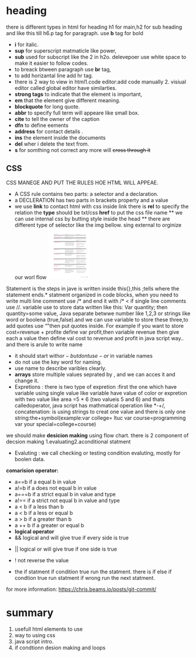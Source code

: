 # heading
there is different types in html for heading h1 for main,h2 for sub heading and like this till h6.p tag for paragraph.
use **b** tag for bold
* **i** for italic. 
* **sup** for superscript matmaticle like power, 
* **sub** used for subscript like the 2 in h2o.
delevepoer use white space to make it easier to follow codes.
* to breack btween paragraph use **br**  tag,
* to add horizantal line add hr tag.
* there is 2 way to view in html1.code editor:add code manually 2. visiual editor called global editor have similarties.
* **strong tags** to indicate that the element is important,
*  **em** that the element give different meaning. 
* **blockquote**  for long quote.
* **abbr** to specify full term will appeare like small box.
* **cite** to tell the owner of the caption
* **dfn** to define eements
* **address** for contact details .
* **ins** the  element inside the documents
* **del** wher i delete the text from.
* **s** for somthing not correct any more will ~~cross through it~~

## CSS
CSS MANEGE AND PUT THE RULES HOE HTML WILL APPEAE. 
* A CSS rule contains two parts: a selector and a declaration.
* a  DECLERATION has two parts in brackets property and a value
* we use **link** to contact html with css inside link there is **rel**
to specify the relation the **type** should be txt/css **href** to put  the css file name
** we can use internal css by butting style inside the head 
** there are different type of selector like the img bellow.
sing external to orginize our worl flow
![selectors](download.png)

Statement is the steps in jave is written inside this{},this ;tells where the statement ends.* statment organized in code blocks, when you need to write multi line comment use /* and end it with /* < if single line comments use //. variable use to store data written like this: Var quantity; then quantity=some value, Java separate betwwe number like 1,2,3 or strings like word or boolena (true,false).and we can use variable to store these three,to add quotes use “”then put quotes inside. For example if you want to store cost=revenue + profite define var profit,then variable revenue then give each a value then define val cost to revenue and profit in java script way..
and there is arule to write name 
* it should start with$or- but dont use -or$ in variable names
* do not use the key word for naming.
* use name to describe varibles clearly.
* **arrays** store multiple values seprated by   , and we can acces it and change it.
* Expretions : there is two type of expretion :first the one which have variable using single value like variable have value of color or expretion with two value like area =5 * 6 (two valueis 5 and 6) and thats calledoperator, java script has mathmatical operation like *-+/, concatenation: is using strings to creat one value and there is only one string:the+symbol(example:var college= ltuc var course=programming var your special=college+course)

we should make **desicion making** using flow chart.
there is 2 component of decsion making 1.evaluating2.aconditional statment
 * Evaluting 
  : we call checking or testing condition evaluting, mostly for boolen data.

 **comarision operator:**
* a==b if a equal b in value
* a!=b if a does not equal b in value
* a===b if a  strict equal b in value and type
* a!== if a strict not equal b in value and type
* a < b if a less than b
* a < b if a less or equal b
* a > b if a greater than b
* a ++ b if a greater or equal b
* **logical operator** 
* && logical and will give true if every side is true
+ || logical or will give true if one side is true
- ! not reverse the value
* the if statment if condition true run the statment. there is if else if condtion true run statment if wrong run the next statment.

for more information:
https://chris.beams.io/posts/git-commit/
 # summary
 1. usefull html elements to use
 2. way to using css
 3. java script intro.
 4. if condtionn  desion making and loops